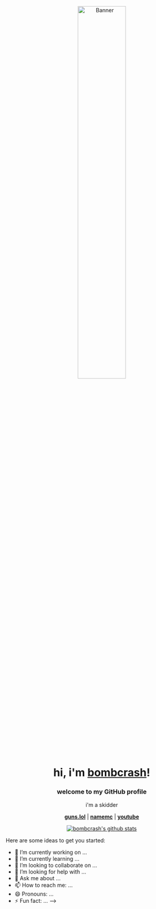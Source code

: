 <p align="center">
  <a href="https://guns.lol/lenzzy">
    <img src="https://cdn.discordapp.com/attachments/1270313787232358482/1370789112004477010/b1e85faebd5223688016c4a827351ce5.gif?ex=6820c658&is=681f74d8&hm=2caebdd902739b87a6f2203bd78b2aaead66e34ef480e9a44bb060bca05fc28b&" alt="Banner" width="50%">
  </a>
</p>

<h1 align="center">hi, i'm <a href="https://guns.lol/lenzzy">bombcrash</a>!</h1>
<p align="center">
  <a href="https://guns.lol/lenzzy">
  </a>
</p>
<h3 align="center">welcome to my GitHub profile</h3>

<p align="center">i'm a skidder</p>

<p align="center">
  <strong><a href="https://guns.lol/lenzzy">guns.lol</a></strong> |
  <strong><a href="https://namemc.com/profile/bomb_crash.1">namemc</a></strong> |
  <strong><a href="https://www.youtube.com/@bombcrashh">youtube</a></strong>
</p>

<p align="center">
  <a href="https://guns.lol/lenzzy"><img src="https://github-readme-stats.vercel.app/api?username=bombcrash&hide_border=true&show_icons=true" alt="bombcrash's github stats"></a>
</p>

Here are some ideas to get you started:

- 🔭 I’m currently working on ...
- 🌱 I’m currently learning ...
- 👯 I’m looking to collaborate on ...
- 🤔 I’m looking for help with ...
- 💬 Ask me about ...
- 📫 How to reach me: ...
- 😄 Pronouns: ...
- ⚡ Fun fact: ...
-->
